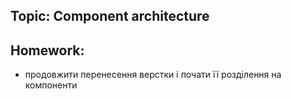 ## Topic: Component architecture

## Homework:

- продовжити перенесення верстки і почати її розділення на компоненти
